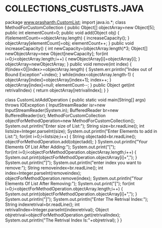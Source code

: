 # COLLECTIONS_CUSTLISTS.JAVA
  
package www.prashanth.CustomList;
import java.io.*;
class MethodForCustomCollection
{
public Object[] objectArray=new Object[5];
public int elementCount=0;
public void add(Object obj)
{
  if(elementCount==objectArray.length)
 {
   increaseCapacity();
 }
objectArray[elementCount]=obj;
elementCount++;
}
public void increaseCapacity()
{
int newCapacity=(objectArray.length)*3;
Object[] newObjectArray=new Object[newCapacity];
 for(int i=0;i<objectArray.length;i++)
 {
   newObjectArray[i]=objectArray[i];
 } 
objectArray=newObjectArray;
}
public void remove(int index)
{
	if(index<0||index>=objectArray.length)
	{
		System.err.println("Index out of Bound Exception"+index);
	}
	while(index<objectArray.length-1)
	{
		objectArray[index]=objectArray[index+1];
		index++;
     }
	objectArray[index]=null;
	elementCount--;
}
public Object get(int retrivalIndex)
{
	return objectArray[retrivalIndex];
}
}

class CustomListAddOperation
{
public static void main(String[] args) throws IOException
{
InputStreamReader isr=new InputStreamReader(System.in);
BufferedReader br=new BufferedReader(isr);
MethodForCustomCollection objectForMethodOperation=new MethodForCustomCollection();
System.out.println("Enter size of List:");
String size=br.readLine();
int listsize=Integer.parseInt(size);
System.out.println("Enter Elements to add in List:");
for(int i=0;i<listsize;i++)
{
String objectadd=br.readLine();
objectForMethodOperation.add(objectadd);
}
System.out.println("Your Elements Of List After Adding:");
System.out.print("[");	
for(int i=0;i<objectForMethodOperation.objectArray.length;i++)
{
	System.out.print(objectForMethodOperation.objectArray[i]+",");
}
System.out.println("]");
System.out.println("enter index you want to remove:");
String removeindex=br.readLine();
int index=Integer.parseInt(removeindex);
objectForMethodOperation.remove(index);
System.out.println("Your Elements Of List After Removing:");
System.out.print("[");
for(int i=0;i<objectForMethodOperation.objectArray.length;i++)
{
	System.out.print(objectForMethodOperation.objectArray[i]+",");
}
System.out.println("]");
System.out.println("Enter The Retrival Index:");
String indexretrival=br.readLine();
int retrivalIndex=Integer.parseInt(indexretrival);
Object objretrival=objectForMethodOperation.get(retrivalIndex);
System.out.println("The Retrival Index Is:"+objretrival);
}
}
